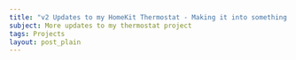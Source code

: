 ```yaml
---
title: "v2 Updates to my HomeKit Thermostat - Making it into something i can u"
subject: More updates to my thermostat project
tags: Projects
layout: post_plain
---
```

